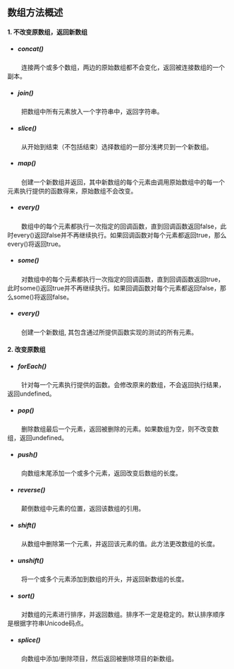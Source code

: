 ## 数组方法概述

#### 1. 不改变原数组，返回新数组

- ##### concat()

        连接两个或多个数组，两边的原始数组都不会变化，返回被连接数组的一个副本。

- ##### join()

        把数组中所有元素放入一个字符串中，返回字符串。

- ##### slice()

        从开始到结束（不包括结束）选择数组的一部分浅拷贝到一个新数组。

- ##### map()

        创建一个新数组并返回，其中新数组的每个元素由调用原始数组中的每一个元素执行提供的函数得来，原始数组不会改变。

- ##### every()

        数组中的每个元素都执行一次指定的回调函数，直到回调函数返回false，此时every()返回false并不再继续执行。如果回调函数对每个元素都返回true，那么every()将返回true。

- ##### some()

        对数组中的每个元素都执行一次指定的回调函数，直到回调函数返回true，此时some()返回true并不再继续执行。如果回调函数对每个元素都返回false，那么some()将返回false。

- ##### every()

        创建一个新数组, 其包含通过所提供函数实现的测试的所有元素。

#### 2. 改变原数组

- ##### forEach()

        针对每一个元素执行提供的函数。会修改原来的数组，不会返回执行结果，返回undefined。

- ##### pop()

        删除数组最后一个元素，返回被删除的元素。如果数组为空，则不改变数组，返回undefined。

- ##### push()

        向数组末尾添加一个或多个元素，返回改变后数组的长度。

- ##### reverse()

        颠倒数组中元素的位置，返回该数组的引用。

- ##### shift()

        从数组中删除第一个元素，并返回该元素的值。此方法更改数组的长度。

- ##### unshift()

        将一个或多个元素添加到数组的开头，并返回新数组的长度。

- ##### sort()

        对数组的元素进行排序，并返回数组。排序不一定是稳定的。默认排序顺序是根据字符串Unicode码点。

- ##### splice()

        向数组中添加/删除项目，然后返回被删除项目的新数组。


